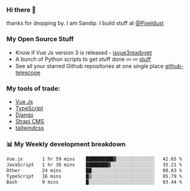 ### Hi there 👋

thanks for dropping by.
I am Sandip. I build stuff at [@Pixeldust](github.com/pixeldust-in/)

###  **My Open Source Stuff**

 - Know if Vue Js version 3 is released -  [isvue3readyyet](https://github.com/sandiprb/isvue3readyyet)
 - A bunch of Python scripts to get stuff done 💤 💤 [stuff](https://github.com/sandiprb/stuff)
 - See all your starred Github repositories at one single place [github-telescope](https://github.com/sandiprb/github-telescope)



###  **My tools of trade:**
 - [Vue Js](https://github.com/vuejs/vue/)
 - [TypeScript](https://github.com/microsoft/TypeScript)
 - [Django](github.com/django/django)
 - [Strapi CMS](github.com/strapi/strapi)
 - [tailwindcss](https://github.com/tailwindlabs/tailwindcss)


###  📊 **My Weekly development breakdown**
<!--START_SECTION:waka-->

```txt
Vue.js       1 hr 59 mins    ██████████▓░░░░░░░░░░░░░░   42.65 %
JavaScript   1 hr 38 mins    ████████▓░░░░░░░░░░░░░░░░   35.21 %
Other        24 mins         ██░░░░░░░░░░░░░░░░░░░░░░░   08.63 %
TypeScript   16 mins         █▒░░░░░░░░░░░░░░░░░░░░░░░   05.79 %
Bash         9 mins          █░░░░░░░░░░░░░░░░░░░░░░░░   03.44 %
```

<!--END_SECTION:waka-->
